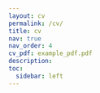 ```yaml
---
layout: cv
permalink: /cv/
title: cv
nav: true
nav_order: 4
cv_pdf: example_pdf.pdf
description: 
toc:
  sidebar: left
---
```

